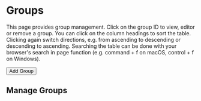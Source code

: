 
Groups
=======

This page provides group management. Click on the group ID to view, editor or remove a group. You can click on the column headings to sort the table. Clicking again switch directions, e.g. from ascending to descending or descending to ascending. Searching the table can be done with your browser's search in page function (e.g. command + f on macOS, control + f on Windows).


<div><button id="add-group">Add Group</button></div><p>

Manage Groups
-------------

<div><group-table id="group-table"></group-table></div>

<script type="module" src="./widgets/config.js"></script>

<script type="module" src="./widgets/groups.js"></script>

<script type="module">
"use strict";

import { Cfg } from "./widgets/config.js";

let group_table = document.getElementById('group-table'),
    add_group = document.getElementById('add-group');

add_group.addEventListener('click', function () {
    window.location.href = 'group.html';
})

function updateRow(key) {
    let oReq = new XMLHttpRequest(),
        api_path = `${Cfg.prefix_path}/api/group/${key}`;
    oReq.addEventListener('load', function () {
        let src = this.responseText,
            obj = JSON.parse(src),
            cl_group_id = obj.cl_group_id;
        group_table.set_group(cl_group_id, obj);
    });
    oReq.open('GET', api_path);
    oReq.send();
}

function updateGroupsTable() {
    /* Iterate through the fetched data, generate a group-display element
       and link to form for editing group data */
    let src = this.responseText,
            keys = JSON.parse(src);
    keys.sort();
    let i = 0;
    for (const key of keys) {
        updateRow(key);
    }
}

function refreshGroups() {
    let oReq = new XMLHttpRequest();
    oReq.addEventListener('load', updateGroupsTable);
    oReq.open('GET', `${Cfg.prefix_path}/api/group`);
    oReq.send();
}

refreshGroups();
</script>
